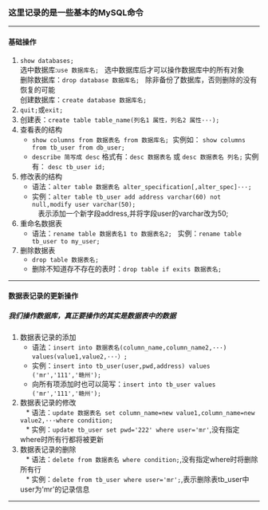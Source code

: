 ### 这里记录的是一些基本的MySQL命令

---
#### 基础操作    
1. `show databases;`     
 选中数据库:`use 数据库名;`   选中数据库后才可以操作数据库中的所有对象       
 删除数据库：`drop database 数据库名;`   除非备份了数据库，否则删除的没有恢复的可能       
 创建数据库：`create database 数据库名;`      
2. `quit;`或`exit;`         
3. 创建表：`create table table_name(列名1 属性，列名2 属性···);`      
4. 查看表的结构  
    * `show columns from 数据表名 from 数据库名;`  实例如： `show columns from tb_user from db_user;`          
    * `describe 简写成 desc` 格式有：`desc 数据表名` 或 `desc 数据表名 列名;` 
    实例有： `desc tb_user id;`
5. 修改表的结构  
    * 语法：`alter table 数据表名 alter_specification[,alter_spec]···;`    
    * 实例：`alter table tb_user add address varchar(60) not null,modify user varchar(50);`       
    表示添加一个新字段address,并将字段user的varchar改为50;
6. 重命名数据表
    * 语法：`rename table 数据表名1 to 数据表名2;`   实例：`rename table tb_user to my_user;`
7. 删除数据表
    * `drop table 数据表名;`   
    * 删除不知道存不存在的表时：`drop table if exits 数据表名;`    

---
#### 数据表记录的更新操作
##### 我们操作数据库，真正要操作的其实是数据表中的数据
1. 数据表记录的添加
    * 语法：`insert into 数据表名(column_name,column_name2,···) values(value1,value2,···）;`   
    * 实例：`insert into tb_user(user,pwd,address) values ('mr','111','赣州');`   
    * 向所有项添加时也可以简写：`insert into tb_user values ('mr','111','赣州');`    
2. 数据表记录的修改   
    * 语法：`update 数据表名 set column_name=new value1,column_name=new value2,···where condition;`   
    * 实例：`update tb_user set pwd='222' where user='mr'`,没有指定where时所有行都将被更新   
3. 数据表记录的删除   
    * 语法：`delete from 数据表名 where condition;`,没有指定where时将删除所有行   
    * 实例：`delete from tb_user where user='mr';`,表示删除表tb_user中user为'mr'的记录信息       
---
